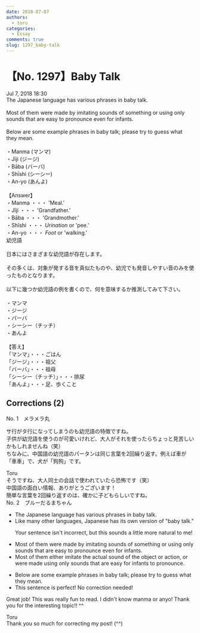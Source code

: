 ```yaml
---
date: 2018-07-07
authors:
  - toru
categories:
  - Essay
comments: true
slug: 1297_baby-talk
---
```


# 【No. 1297】Baby Talk
<div class="date">Jul 7, 2018 18:30</div>
<div id="post"><div id="body_show_ori">
The Japanese language has various phrases in baby talk.<br/><br/>Most of them were made by imitating sounds of something or using only sounds that are easy to pronounce even for infants.<br/><br/>Below are some example phrases in baby talk; please try to guess what they mean.<br/><br/>・Manma (マンマ)<br/>・Jīji (ジージ)<br/>・Bāba (バーバ)<br/>・Shīshi (シーシー)<br/>・An-yo (あんよ)<br/><br/>【Answer】<br/>・Manma ・・・ 'Meal.'<br/>・Jīji ・・・ 'Grandfather.'<br/>・Bāba ・・・ 'Grandmother.'<br/>・Shīshi ・・・ <em>Urination</em> or 'pee.'<br/>・An-yo ・・・ <em>Foot</em> or 'walking.'
</div></div>

<!-- more -->

<div id="post_ja"><div id="body_show_mo">
幼児語<br/><br/>日本にはさまざまな幼児語が存在します。<br/><br/>その多くは、対象が発する音を真似たものや、幼児でも発音しやすい音のみを使ったものとなります。<br/><br/>以下に幾つか幼児語の例を書くので、何を意味するか推測してみて下さい。<br/><br/>・マンマ<br/>・ジージ<br/>・バーバ<br/>・シーシー（チッチ）<br/>・あんよ<br/><br/>【答え】<br/>「マンマ」・・・ごはん<br/>「ジージ」・・・祖父<br/>「バーバ」・・・祖母<br/>「シーシー（チッチ）」・・・排尿<br/>「あんよ」・・・足、歩くこと
</div></div>

## Corrections (2)
<div id="block"><div class="first_name"> No. 1　<span class="just_name">メラメラ丸</span></div><div id="block2">
<p class="comment_small">
 サ行がタ行になってしまうのも幼児語の特徴ですね。
 <br/>
 子供が幼児語を使うのが可愛いけれど、大人がそれを使ったらちょっと見苦しいかもしれませんね（笑）
 <br/>
 ちなみに、中国語の幼児語のパータンは同じ言葉を2回繰り返す。例えば車が「車車」で、犬が「狗狗」です。
</p>

</div><div class="name"><span class="just_name">Toru</span><br>
そうですね、大人同士の会話で使われていたら恐怖です（笑）<br/>中国語の面白い情報、ありがとうございます！<br/>簡単な言葉を2回繰り返すのは、確かに子どもらしいですね。
</div>
</div>
<div id="block"><div class="first_name"> No. 2　<span class="just_name">ブルーだるまちゃん</span></div><div id="block2">
<ul class="correction_field">
<li class="incorrect">The Japanese language has various phrases in baby talk.</li>
<li class="corrected correct">
Like many other languages, Japanese has its own version of "baby talk."
<p class="correction_comment">Your sentence isn't incorrect, but this sounds a little more natural to me!</p>
</li>
</ul>
<ul class="correction_field">
<li class="incorrect">Most of them were made by imitating sounds of something or using only sounds that are easy to pronounce even for infants.</li>
<li class="corrected correct">
Most of them either imitate the actual sound of the object or action, or were made using only sounds that are easy for infants to pronounce.
</li>
</ul>
<ul class="correction_field">
<li class="incorrect">Below are some example phrases in baby talk; please try to guess what they mean.</li>
<li class="corrected perfect">This sentence is perfect! No correction needed!</li>
</ul>
<p class="comment_small">
 Great job! This was really fun to read. I didn't know manma or anyo! Thank you for the interesting topic!! ^^
</p>

</div><div class="name"><span class="just_name">Toru</span><br>
Thank you so much for correcting my post! (^^)
</div>
</div>
